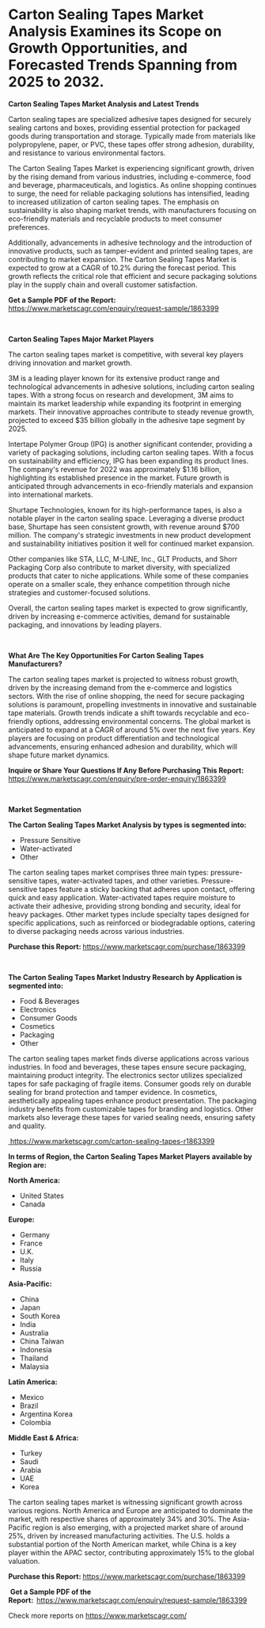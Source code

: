 <p><h1>Carton Sealing Tapes Market Analysis Examines its Scope on Growth Opportunities, and Forecasted Trends Spanning from 2025 to 2032.</h1></p><p><strong>Carton Sealing Tapes Market Analysis and Latest Trends</strong></p>
<p><p>Carton sealing tapes are specialized adhesive tapes designed for securely sealing cartons and boxes, providing essential protection for packaged goods during transportation and storage. Typically made from materials like polypropylene, paper, or PVC, these tapes offer strong adhesion, durability, and resistance to various environmental factors.</p><p>The Carton Sealing Tapes Market is experiencing significant growth, driven by the rising demand from various industries, including e-commerce, food and beverage, pharmaceuticals, and logistics. As online shopping continues to surge, the need for reliable packaging solutions has intensified, leading to increased utilization of carton sealing tapes. The emphasis on sustainability is also shaping market trends, with manufacturers focusing on eco-friendly materials and recyclable products to meet consumer preferences.</p><p>Additionally, advancements in adhesive technology and the introduction of innovative products, such as tamper-evident and printed sealing tapes, are contributing to market expansion. The Carton Sealing Tapes Market is expected to grow at a CAGR of 10.2% during the forecast period. This growth reflects the critical role that efficient and secure packaging solutions play in the supply chain and overall customer satisfaction.</p></p>
<p><strong>Get a Sample PDF of the Report:&nbsp;</strong> <a href="https://www.marketscagr.com/enquiry/request-sample/1863399?utm_campaign=2230&utm_medium=2&utm_source=Github&utm_content=ia&utm_term=30012025&utm_id=carton-sealing-tapes">https://www.marketscagr.com/enquiry/request-sample/1863399</a></p>
<p>&nbsp;</p>
<p><strong>Carton Sealing Tapes Major Market Players</strong></p>
<p><p>The carton sealing tapes market is competitive, with several key players driving innovation and market growth. </p><p>3M is a leading player known for its extensive product range and technological advancements in adhesive solutions, including carton sealing tapes. With a strong focus on research and development, 3M aims to maintain its market leadership while expanding its footprint in emerging markets. Their innovative approaches contribute to steady revenue growth, projected to exceed $35 billion globally in the adhesive tape segment by 2025.</p><p>Intertape Polymer Group (IPG) is another significant contender, providing a variety of packaging solutions, including carton sealing tapes. With a focus on sustainability and efficiency, IPG has been expanding its product lines. The company's revenue for 2022 was approximately $1.16 billion, highlighting its established presence in the market. Future growth is anticipated through advancements in eco-friendly materials and expansion into international markets.</p><p>Shurtape Technologies, known for its high-performance tapes, is also a notable player in the carton sealing space. Leveraging a diverse product base, Shurtape has seen consistent growth, with revenue around $700 million. The company's strategic investments in new product development and sustainability initiatives position it well for continued market expansion.</p><p>Other companies like STA, LLC, M-LINE, Inc., GLT Products, and Shorr Packaging Corp also contribute to market diversity, with specialized products that cater to niche applications. While some of these companies operate on a smaller scale, they enhance competition through niche strategies and customer-focused solutions.</p><p>Overall, the carton sealing tapes market is expected to grow significantly, driven by increasing e-commerce activities, demand for sustainable packaging, and innovations by leading players.</p></p>
<p>&nbsp;</p>
<p><strong>What Are The Key Opportunities For Carton Sealing Tapes Manufacturers?</strong></p>
<p><p>The carton sealing tapes market is projected to witness robust growth, driven by the increasing demand from the e-commerce and logistics sectors. With the rise of online shopping, the need for secure packaging solutions is paramount, propelling investments in innovative and sustainable tape materials. Growth trends indicate a shift towards recyclable and eco-friendly options, addressing environmental concerns. The global market is anticipated to expand at a CAGR of around 5% over the next five years. Key players are focusing on product differentiation and technological advancements, ensuring enhanced adhesion and durability, which will shape future market dynamics.</p></p>
<p><strong>Inquire or Share Your Questions If Any Before Purchasing This Report:</strong> <a href="https://www.marketscagr.com/enquiry/pre-order-enquiry/1863399?utm_campaign=2230&utm_medium=2&utm_source=Github&utm_content=ia&utm_term=30012025&utm_id=carton-sealing-tapes">https://www.marketscagr.com/enquiry/pre-order-enquiry/1863399</a></p>
<p>&nbsp;</p>
<p><strong>Market Segmentation</strong></p>
<p><strong>The Carton Sealing Tapes Market Analysis by types is segmented into:</strong></p>
<p><ul><li>Pressure Sensitive</li><li>Water-activated</li><li>Other</li></ul></p>
<p><p>The carton sealing tapes market comprises three main types: pressure-sensitive tapes, water-activated tapes, and other varieties. Pressure-sensitive tapes feature a sticky backing that adheres upon contact, offering quick and easy application. Water-activated tapes require moisture to activate their adhesive, providing strong bonding and security, ideal for heavy packages. Other market types include specialty tapes designed for specific applications, such as reinforced or biodegradable options, catering to diverse packaging needs across various industries.</p></p>
<p><strong>Purchase this Report:&nbsp;</strong><a href="https://www.marketscagr.com/purchase/1863399?utm_campaign=2230&utm_medium=2&utm_source=Github&utm_content=ia&utm_term=30012025&utm_id=carton-sealing-tapes">https://www.marketscagr.com/purchase/1863399</a></p>
<p>&nbsp;</p>
<p><strong>The Carton Sealing Tapes Market Industry Research by Application is segmented into:</strong></p>
<p><ul><li>Food & Beverages</li><li>Electronics</li><li>Consumer Goods</li><li>Cosmetics</li><li>Packaging</li><li>Other</li></ul></p>
<p><p>The carton sealing tapes market finds diverse applications across various industries. In food and beverages, these tapes ensure secure packaging, maintaining product integrity. The electronics sector utilizes specialized tapes for safe packaging of fragile items. Consumer goods rely on durable sealing for brand protection and tamper evidence. In cosmetics, aesthetically appealing tapes enhance product presentation. The packaging industry benefits from customizable tapes for branding and logistics. Other markets also leverage these tapes for varied sealing needs, ensuring safety and quality.</p></p>
<p><a href="https://www.marketscagr.com/carton-sealing-tapes-r1863399?utm_campaign=2230&utm_medium=2&utm_source=Github&utm_content=ia&utm_term=30012025&utm_id=carton-sealing-tapes">&nbsp;https://www.marketscagr.com/carton-sealing-tapes-r1863399</a></p>
<p><strong>In terms of Region, the Carton Sealing Tapes Market Players available by Region are:</strong></p>
<p>
    <p> <strong> North America: </strong>
        <ul>
            <li>United States</li>
            <li>Canada</li>
        </ul>
        </p> 
    <p> <strong> Europe: </strong>
        <ul>
            <li>Germany</li>
            <li>France</li>
            <li>U.K.</li>
            <li>Italy</li>
            <li>Russia</li>
        </ul>
        </p> 
    <p> <strong> Asia-Pacific: </strong>
        <ul>
            <li>China</li>
            <li>Japan</li>
            <li>South Korea</li>
            <li>India</li>
            <li>Australia</li>
            <li>China Taiwan</li>
            <li>Indonesia</li>
            <li>Thailand</li>
            <li>Malaysia</li>
        </ul>
        </p> 
    <p> <strong> Latin America: </strong>
        <ul>
            <li>Mexico</li>
            <li>Brazil</li>
            <li>Argentina Korea</li>
            <li>Colombia</li>
        </ul>
        </p> 
    <p> <strong> Middle East & Africa: </strong>
        <ul>
            <li>Turkey</li>
            <li>Saudi</li>
            <li>Arabia</li>
            <li>UAE</li>
            <li>Korea</li>
        </ul>
    </p>
    </p>
<p><p>The carton sealing tapes market is witnessing significant growth across various regions. North America and Europe are anticipated to dominate the market, with respective shares of approximately 34% and 30%. The Asia-Pacific region is also emerging, with a projected market share of around 25%, driven by increased manufacturing activities. The U.S. holds a substantial portion of the North American market, while China is a key player within the APAC sector, contributing approximately 15% to the global valuation.</p></p>
<p><strong>Purchase this Report: </strong><a href="https://www.marketscagr.com/purchase/1863399?utm_campaign=2230&utm_medium=2&utm_source=Github&utm_content=ia&utm_term=30012025&utm_id=carton-sealing-tapes">https://www.marketscagr.com/purchase/1863399</a></p>
<p>&nbsp;<strong>Get a Sample PDF of the Report:&nbsp;&nbsp;</strong><a href="https://www.marketscagr.com/enquiry/request-sample/1863399?utm_campaign=2230&utm_medium=2&utm_source=Github&utm_content=ia&utm_term=30012025&utm_id=carton-sealing-tapes">https://www.marketscagr.com/enquiry/request-sample/1863399</a></p>
<p><strong></strong></p>
<p>Check more reports on <a href="https://www.marketscagr.com/?utm_campaign=2230&utm_medium=2&utm_source=Github&utm_content=ia&utm_term=30012025&utm_id=carton-sealing-tapes">https://www.marketscagr.com/</a></p>